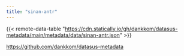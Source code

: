 ```yaml
---
title: "sinan-antr"
---
```


{{< remote-data-table "https://cdn.statically.io/gh/dankkom/datasus-metadata/main/metadata/data/sinan-antr.json" >}}

https://github.com/dankkom/datasus-metadata
